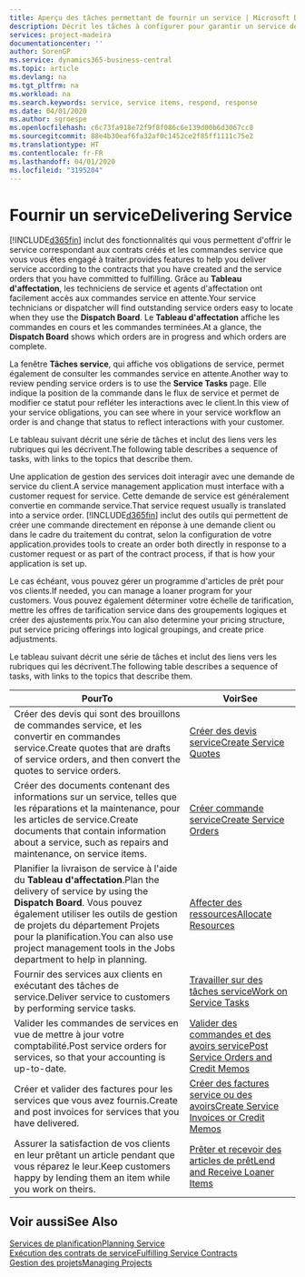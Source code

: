 ```yaml
---
title: Aperçu des tâches permettant de fournir un service | Microsoft Docs
description: Décrit les tâches à configurer pour garantir un service de qualité et respecter les engagement vis-à-vis des clients.
services: project-madeira
documentationcenter: ''
author: SorenGP
ms.service: dynamics365-business-central
ms.topic: article
ms.devlang: na
ms.tgt_pltfrm: na
ms.workload: na
ms.search.keywords: service, service items, respond, response
ms.date: 04/01/2020
ms.author: sgroespe
ms.openlocfilehash: c6c73fa918e72f9f8f086c6e139d00b6d3067cc8
ms.sourcegitcommit: 88e4b30eaf6fa32af0c1452ce2f85ff1111c75e2
ms.translationtype: HT
ms.contentlocale: fr-FR
ms.lasthandoff: 04/01/2020
ms.locfileid: "3195204"
---
```

# <a name="delivering-service"></a><span data-ttu-id="ba04b-103">Fournir un service</span><span class="sxs-lookup"><span data-stu-id="ba04b-103">Delivering Service</span></span>
[!INCLUDE[d365fin](includes/d365fin_md.md)] <span data-ttu-id="ba04b-104">inclut des fonctionnalités qui vous permettent d'offrir le service correspondant aux contrats créés et les commandes service que vous vous êtes engagé à traiter.</span><span class="sxs-lookup"><span data-stu-id="ba04b-104">provides features to help you deliver service according to the contracts that you have created and the service orders that you have committed to fulfilling.</span></span> <span data-ttu-id="ba04b-105">Grâce au **Tableau d'affectation**, les techniciens de service et agents d'affectation ont facilement accès aux commandes service en attente.</span><span class="sxs-lookup"><span data-stu-id="ba04b-105">Your service technicians or dispatcher will find outstanding service orders easy to locate when they use the **Dispatch Board**.</span></span> <span data-ttu-id="ba04b-106">Le **Tableau d'affectation** affiche les commandes en cours et les commandes terminées.</span><span class="sxs-lookup"><span data-stu-id="ba04b-106">At a glance, the **Dispatch Board** shows which orders are in progress and which orders are complete.</span></span>  
  
<span data-ttu-id="ba04b-107">La fenêtre **Tâches service**, qui affiche vos obligations de service, permet également de consulter les commandes service en attente.</span><span class="sxs-lookup"><span data-stu-id="ba04b-107">Another way to review pending service orders is to use the **Service Tasks** page.</span></span> <span data-ttu-id="ba04b-108">Elle indique la position de la commande dans le flux de service et permet de modifier ce statut pour refléter les interactions avec le client.</span><span class="sxs-lookup"><span data-stu-id="ba04b-108">In this view of your service obligations, you can see where in your service workflow an order is and change that status to reflect interactions with your customer.</span></span>  
  
<span data-ttu-id="ba04b-109">Le tableau suivant décrit une série de tâches et inclut des liens vers les rubriques qui les décrivent.</span><span class="sxs-lookup"><span data-stu-id="ba04b-109">The following table describes a sequence of tasks, with links to the topics that describe them.</span></span>   

<span data-ttu-id="ba04b-110">Une application de gestion des services doit interagir avec une demande de service du client.</span><span class="sxs-lookup"><span data-stu-id="ba04b-110">A service management application must interface with a customer request for service.</span></span> <span data-ttu-id="ba04b-111">Cette demande de service est généralement convertie en commande service.</span><span class="sxs-lookup"><span data-stu-id="ba04b-111">That service request usually is translated into a service order.</span></span> [!INCLUDE[d365fin](includes/d365fin_md.md)] <span data-ttu-id="ba04b-112">inclut des outils qui permettent de créer une commande directement en réponse à une demande client ou dans le cadre du traitement du contrat, selon la configuration de votre application.</span><span class="sxs-lookup"><span data-stu-id="ba04b-112">provides tools to create an order both directly in response to a customer request or as part of the contract process, if that is how your application is set up.</span></span>  
  
<span data-ttu-id="ba04b-113">Le cas échéant, vous pouvez gérer un programme d'articles de prêt pour vos clients.</span><span class="sxs-lookup"><span data-stu-id="ba04b-113">If needed, you can manage a loaner program for your customers.</span></span> <span data-ttu-id="ba04b-114">Vous pouvez également déterminer votre échelle de tarification, mettre les offres de tarification service dans des groupements logiques et créer des ajustements prix.</span><span class="sxs-lookup"><span data-stu-id="ba04b-114">You can also determine your pricing structure, put service pricing offerings into logical groupings, and create price adjustments.</span></span>  
  
<span data-ttu-id="ba04b-115">Le tableau suivant décrit une série de tâches et inclut des liens vers les rubriques qui les décrivent.</span><span class="sxs-lookup"><span data-stu-id="ba04b-115">The following table describes a sequence of tasks, with links to the topics that describe them.</span></span>   
  
|<span data-ttu-id="ba04b-116">**Pour**</span><span class="sxs-lookup"><span data-stu-id="ba04b-116">**To**</span></span>|<span data-ttu-id="ba04b-117">**Voir**</span><span class="sxs-lookup"><span data-stu-id="ba04b-117">**See**</span></span>|  
|------------|-------------|  
|<span data-ttu-id="ba04b-118">Créer des devis qui sont des brouillons de commandes service, et les convertir en commandes service.</span><span class="sxs-lookup"><span data-stu-id="ba04b-118">Create quotes that are drafts of service orders, and then convert the quotes to service orders.</span></span>|[<span data-ttu-id="ba04b-119">Créer des devis service</span><span class="sxs-lookup"><span data-stu-id="ba04b-119">Create Service Quotes</span></span>](service-how-to-create-service-quotes.md)|
|<span data-ttu-id="ba04b-120">Créer des documents contenant des informations sur un service, telles que les réparations et la maintenance, pour les articles de service.</span><span class="sxs-lookup"><span data-stu-id="ba04b-120">Create documents that contain information about a service, such as repairs and maintenance, on service items.</span></span>|[<span data-ttu-id="ba04b-121">Créer commande service</span><span class="sxs-lookup"><span data-stu-id="ba04b-121">Create Service Orders</span></span>](service-how-to-create-service-orders.md)|
|<span data-ttu-id="ba04b-122">Planifier la livraison de service à l'aide du **Tableau d'affectation**.</span><span class="sxs-lookup"><span data-stu-id="ba04b-122">Plan the delivery of service by using the **Dispatch Board**.</span></span> <span data-ttu-id="ba04b-123">Vous pouvez également utiliser les outils de gestion de projets du département Projets pour la planification.</span><span class="sxs-lookup"><span data-stu-id="ba04b-123">You can also use project management tools in the Jobs department to help in planning.</span></span>|[<span data-ttu-id="ba04b-124">Affecter des ressources</span><span class="sxs-lookup"><span data-stu-id="ba04b-124">Allocate Resources</span></span>](service-how-to-allocate-resources.md)|  
|<span data-ttu-id="ba04b-125">Fournir des services aux clients en exécutant des tâches de service.</span><span class="sxs-lookup"><span data-stu-id="ba04b-125">Deliver service to customers by performing service tasks.</span></span>|[<span data-ttu-id="ba04b-126">Travailler sur des tâches service</span><span class="sxs-lookup"><span data-stu-id="ba04b-126">Work on Service Tasks</span></span>](service-how-to-work-on-service-tasks.md)|  
|<span data-ttu-id="ba04b-127">Valider les commandes de services en vue de mettre à jour votre comptabilité.</span><span class="sxs-lookup"><span data-stu-id="ba04b-127">Post service orders for services, so that your accounting is up-to-date.</span></span>|[<span data-ttu-id="ba04b-128">Valider des commandes et des avoirs service</span><span class="sxs-lookup"><span data-stu-id="ba04b-128">Post Service Orders and Credit Memos</span></span>](service-how-to-post-service-orders.md)|  
|<span data-ttu-id="ba04b-129">Créer et valider des factures pour les services que vous avez fournis.</span><span class="sxs-lookup"><span data-stu-id="ba04b-129">Create and post invoices for services that you have delivered.</span></span>|[<span data-ttu-id="ba04b-130">Créer des factures service ou des avoirs</span><span class="sxs-lookup"><span data-stu-id="ba04b-130">Create Service Invoices or Credit Memos</span></span>](service-how-create-invoices.md)|  
|<span data-ttu-id="ba04b-131">Assurer la satisfaction de vos clients en leur prêtant un article pendant que vous réparez le leur.</span><span class="sxs-lookup"><span data-stu-id="ba04b-131">Keep customers happy by lending them an item while you work on theirs.</span></span>| [<span data-ttu-id="ba04b-132">Prêter et recevoir des articles de prêt</span><span class="sxs-lookup"><span data-stu-id="ba04b-132">Lend and Receive Loaner Items</span></span>](service-how-to-lend-receive-loaners.md)|
  
## <a name="see-also"></a><span data-ttu-id="ba04b-133">Voir aussi</span><span class="sxs-lookup"><span data-stu-id="ba04b-133">See Also</span></span>  
[<span data-ttu-id="ba04b-134">Services de planification</span><span class="sxs-lookup"><span data-stu-id="ba04b-134">Planning Service</span></span>](service-plan-service.md)  
[<span data-ttu-id="ba04b-135">Exécution des contrats de service</span><span class="sxs-lookup"><span data-stu-id="ba04b-135">Fulfilling Service Contracts</span></span>](service-fulfill-service-contracts.md)  
[<span data-ttu-id="ba04b-136">Gestion des projets</span><span class="sxs-lookup"><span data-stu-id="ba04b-136">Managing Projects</span></span>](projects-manage-projects.md)  
